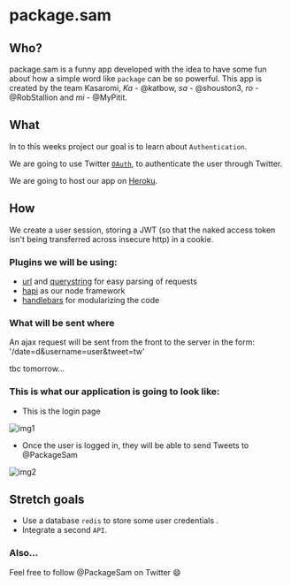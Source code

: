 # package.sam

## Who?

package.sam is a funny app developed with the idea to have some fun about how a simple word like `package` can be so powerful. This app is created by the team Kasaromi, *Ka* - @katbow, *sa* - @shouston3, *ro* - @RobStallion and *mi* - @MyPitit.

## What

In to this weeks project our goal is to learn about `Authentication`.

We are going to use Twitter [`OAuth`](https://dev.twitter.com/oauth), to authenticate the user through Twitter.

We are going to host our app on [Heroku](https://www.heroku.com/).

## How

We create a user session, storing a JWT (so that the naked access token isn't being transferred across insecure http) in a cookie.

### Plugins we will be using:

* [url](https://nodejs.org/api/url.html) and [querystring](https://nodejs.org/api/querystring.html) for easy parsing of requests
* [hapi](http://hapijs.com/) as our node framework
* [handlebars](handlebarsjs.com) for modularizing the code

### What will be sent where

An ajax request will be sent from the front to the server in the form: '/date=d&username=user&tweet=tw'

tbc tomorrow...

### This is what our application is going to look like:

+ This is the login page

![img1](https://cloud.githubusercontent.com/assets/2573931/13614753/ebc48bf6-e569-11e5-90d6-03fbc7c46155.png)

+ Once the user is logged in, they will be able to send Tweets to @PackageSam

![img2](https://cloud.githubusercontent.com/assets/2573931/13614754/ebd9b58a-e569-11e5-9e2a-b7360fe37c10.png)


## Stretch goals

+ Use a database `redis` to store some user credentials .
+ Integrate a second `API`.

### Also...

Feel free to follow @PackageSam on Twitter :smile:
